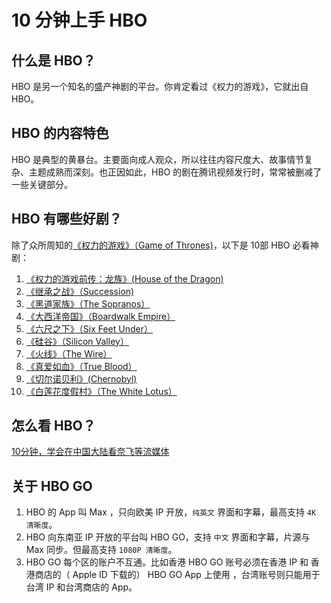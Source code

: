# 10 分钟上手 HBO


## 什么是 HBO？

HBO 是另一个知名的盛产神剧的平台。你肯定看过《权力的游戏》，它就出自 HBO。


## HBO 的内容特色

HBO 是典型的黄暴台。主要面向成人观众，所以往往内容尺度大、故事情节复杂、主题成熟而深刻。也正因如此，HBO 的剧在腾讯视频发行时，常常被删减了一些关键部分。

## HBO 有哪些好剧？

除了众所周知的[《权力的游戏》（Game of Thrones)](https://www.hbogoasia.tw/series/sr47)，以下是 10部 HBO 必看神剧：
1. [《权力的游戏前传：龙族》(House of the Dragon)](https://www.hbogoasia.tw/series/sr929)
2. [《继承之战》（Succession)](https://www.hbogoasia.tw/series/sr316)
3. [《黑道家族》（The Sopranos）](https://www.hbogoasia.tw/series/sr139)
4. [《大西洋帝国》（Boardwalk Empire）](https://www.hbogoasia.tw/series/sr16)
5. [《六尺之下》（Six Feet Under）](https://www.hbogoasia.tw/series/sr108)
6. [《硅谷》（Silicon Valley）](https://www.hbogoasia.tw/series/sr164)
7. [《火线》（The Wire）](https://www.hbogoasia.tw/series/sr141)
8. [《真爱如血》（True Blood）](https://www.hbogoasia.tw/series/sr147)
9. [《切尔诺贝利》(Chernobyl)](https://www.hbogoasia.tw/series/sr360)
10. [《白莲花度假村》（The White Lotus）](https://www.hbogoasia.tw/series/sr797)

## 怎么看 HBO？

[10分钟，学会在中国大陆看奈飞等流媒体](./Device.md)


## 关于 HBO GO

1. HBO 的 App 叫 Max ，只向欧美 IP 开放，`纯英文` 界面和字幕，最高支持 `4K 清晰度`。
2. HBO 向东南亚 IP 开放的平台叫 HBO GO，支持 `中文` 界面和字幕，片源与 Max 同步。但最高支持 `1080P 清晰度`。
3. HBO GO 每个区的账户不互通。比如香港 HBO GO 账号必须在香港 IP 和 香港商店的（ Apple ID 下载的） HBO GO App 上使用 ，台湾账号则只能用于台湾 IP 和台湾商店的 App。
